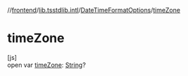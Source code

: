 //[frontend](../../../index.md)/[lib.tsstdlib.intl](../index.md)/[DateTimeFormatOptions](index.md)/[timeZone](time-zone.md)

# timeZone

[js]\
open var [timeZone](time-zone.md): [String](https://kotlinlang.org/api/latest/jvm/stdlib/kotlin/-string/index.html)?

